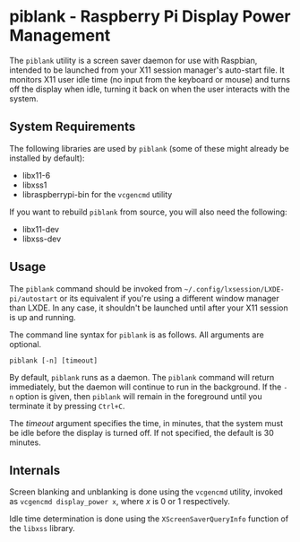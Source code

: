 # piblank - Raspberry Pi Display Power Management

The `piblank` utility is a screen saver daemon for use with Raspbian, intended
to be launched from your X11 session manager's auto-start file. It monitors X11
user idle time (no input from the keyboard or mouse) and turns off the display
when idle, turning it back on when the user interacts with the system.

## System Requirements

The following libraries are used by `piblank` (some of these might already be
installed by default):

* libx11-6
* libxss1
* libraspberrypi-bin for the `vcgencmd` utility

If you want to rebuild `piblank` from source, you will also need the following:

* libx11-dev
* libxss-dev

## Usage

The `piblank` command should be invoked from
`~/.config/lxsession/LXDE-pi/autostart` or its equivalent if you're using a
different window manager than LXDE. In any case, it shouldn't be launched until
after your X11 session is up and running.

The command line syntax for `piblank` is as follows. All arguments are
optional.

    piblank [-n] [timeout]

By default, `piblank` runs as a daemon. The `piblank` command will return
immediately, but the daemon will continue to run in the background. If the `-n`
option is given, then `piblank` will remain in the foreground until you
terminate it by pressing `Ctrl+C`.

The _timeout_ argument specifies the time, in minutes, that the system must be
idle before the display is turned off. If not specified, the default is 30
minutes.

## Internals

Screen blanking and unblanking is done using the `vcgencmd` utility, invoked as
`vcgencmd display_power x`, where _x_ is 0 or 1 respectively.

Idle time determination is done using the `XScreenSaverQueryInfo` function of
the `libxss` library.

